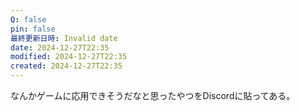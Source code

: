 ```yaml
---
Q: false
pin: false
最終更新日時: Invalid date
date: 2024-12-27T22:35
modified: 2024-12-27T22:35
created: 2024-12-27T22:35
---
```

  

なんかゲームに応用できそうだなと思ったやつをDiscordに貼ってある。